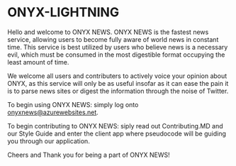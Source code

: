 ONYX-LIGHTNING
==============
Hello and welcome to ONYX NEWS. ONYX NEWS is the fastest news service, allowing users to become fully aware of world news in constant time. This service is best utilized by users who believe news is a necessary evil, which must be consumed in the most digestible format occupying the least amount of time.

We welcome all users and contributers to actively voice your opinion about ONYX, as this service will only be as useful insofar as it can ease the pain it is to parse news sites or digest the information through the noise of Twitter.

To begin using ONYX NEWS: simply log onto onyxnews@azurewebsites.net.

To begin contributing to ONYX NEWS: siply read out Contributing.MD and our Style Guide and enter the client app where pseudocode will be guiding you through our application.

Cheers and Thank you for being a part of ONYX NEWS!

 
